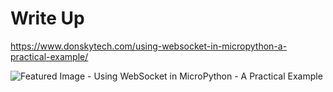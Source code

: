 # Write Up  
https://www.donskytech.com/using-websocket-in-micropython-a-practical-example/  
  
![Featured Image - Using WebSocket in MicroPython - A Practical Example](https://user-images.githubusercontent.com/69466026/220387186-31b15ce8-5893-47ef-b01f-f56d896247f7.jpg)
